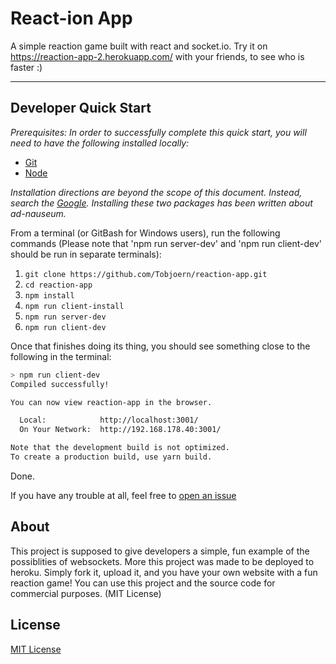 


# React-ion App

A simple reaction game built with react and socket.io.
Try it on https://reaction-app-2.herokuapp.com/ with your friends, to see who is faster :)

---

## Developer Quick Start

_Prerequisites: In order to successfully complete this quick start, you will need to have the following installed locally:_

- [Git](https://git-scm.com/downloads)
- [Node](https://nodejs.org/en/download/)

_Installation directions are beyond the scope of this document.  Instead, search the [Google](http://google.com).  Installing these two packages has been written about ad-nauseum._

From a terminal (or GitBash for Windows users), run the following commands (Please note that 'npm run server-dev' and 'npm run client-dev' should be run in separate terminals):

1. `git clone https://github.com/Tobjoern/reaction-app.git`
1. `cd reaction-app`
1. `npm install`
1. `npm run client-install`
1. `npm run server-dev`
1. `npm run client-dev`

Once that finishes doing its thing, you should see something close to the following in the terminal:

```bash
> npm run client-dev
Compiled successfully!

You can now view reaction-app in the browser.

  Local:            http://localhost:3001/
  On Your Network:  http://192.168.178.40:3001/

Note that the development build is not optimized.
To create a production build, use yarn build.
```

Done.

If you have any trouble at all, feel free to [open an issue](https://github.com/Tobjoern/reaction-app/issues)

## About

This project is supposed to give developers a simple, fun example of the possiblities of websockets.
More this project was made to be deployed to heroku. Simply fork it, upload it, and you have your own website with a fun reaction game!
You can use this project and the source code for commercial purposes. (MIT License)

## License

[MIT License](LICENSE.md)